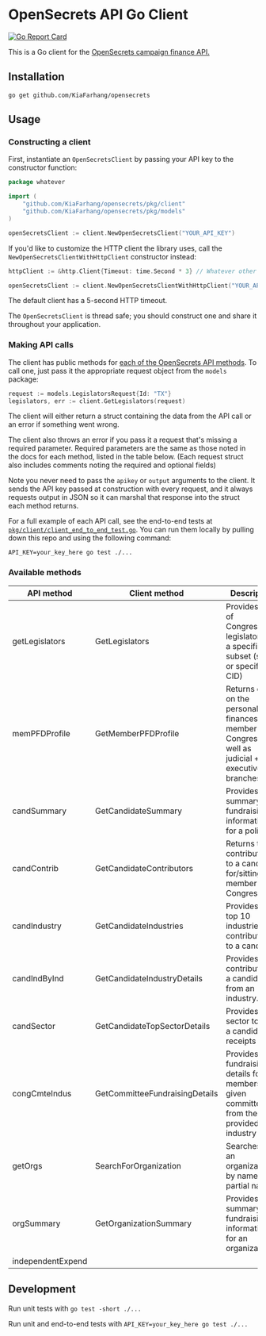 # OpenSecrets API Go Client

[![Go Report Card](https://goreportcard.com/badge/github.com/KiaFarhang/opensecrets)](https://goreportcard.com/report/github.com/KiaFarhang/opensecrets)

This is a Go client for the [OpenSecrets campaign finance API.](https://www.opensecrets.org/open-data/api)

## Installation

`go get github.com/KiaFarhang/opensecrets`

## Usage

### Constructing a client

First, instantiate an `OpenSecretsClient` by passing your API key to the constructor function:

```go
package whatever

import (
	"github.com/KiaFarhang/opensecrets/pkg/client"
	"github.com/KiaFarhang/opensecrets/pkg/models"
)

openSecretsClient := client.NewOpenSecretsClient("YOUR_API_KEY")
```

If you'd like to customize the HTTP client the library uses, call the `NewOpenSecretsClientWithHttpClient` constructor instead:

```go
httpClient := &http.Client{Timeout: time.Second * 3} // Whatever other configuration you want here...

openSecretsClient := client.NewOpenSecretsClientWithHttpClient("YOUR_API_KEY", httpClient)
```

The default client has a 5-second HTTP timeout.

The `OpenSecretsClient` is thread safe; you should construct one and share it throughout your application.

### Making API calls

The client has public methods for [each of the OpenSecrets API methods](https://www.opensecrets.org/open-data/api-documentation). To call one, just pass it the appropriate request object from the `models` package:

```go
request := models.LegislatorsRequest{Id: "TX"}
legislators, err := client.GetLegislators(request)
```

The client will either return a struct containing the data from the API call or an error if something went wrong.

The client also throws an error if you pass it a request that's missing a required parameter. Required parameters are the same as those noted in the docs for each method, listed in the table below. (Each request struct also includes comments noting the required and optional fields)

Note you never need to pass the `apikey` or `output` arguments to the client. It sends the API key passed at construction with every request, and it always requests output in JSON so it can marshal that response into the struct each method returns.

For a full example of each API call, see the end-to-end tests at [`pkg/client/client_end_to_end_test.go`](pkg/client/client_end_to_end_test.go). You can run them locally by pulling down this repo and using the following command:

`API_KEY=your_key_here go test ./...`

### Available methods

| API method | Client method | Description | Docs |
|---|---|---|---|
| getLegislators | GetLegislators | Provides a list of Congressional legislators for a specified subset (state or specific CID) | [Link](https://www.opensecrets.org/api/?method=getLegislators&output=doc) |
| memPFDProfile | GetMemberPFDProfile | Returns data on the personal finances of a member of Congress, as well as judicial + executive branches | [Link](https://www.opensecrets.org/api/?method=memPFDprofile&output=doc) |
| candSummary | GetCandidateSummary | Provides summary fundraising information for a politician | [Link](https://www.opensecrets.org/api/?method=candSummary&output=doc) |
| candContrib | GetCandidateContributors | Returns top contributors to a candidate for/sitting member of Congress | [Link](https://www.opensecrets.org/api/?method=candContrib&output=doc) |
| candIndustry | GetCandidateIndustries | Provides the top 10 industries contributing to a candidate | [Link](https://www.opensecrets.org/api/?method=candIndustry&output=doc) |
| candIndByInd | GetCandidateIndustryDetails | Provides total contributed to a candidate from an industry. | [Link](https://www.opensecrets.org/api/?method=candIndByInd&output=doc) |
| candSector | GetCandidateTopSectorDetails | Provides sector total of a candidate's receipts | [Link](https://www.opensecrets.org/api/?method=candSector&output=doc) |
| congCmteIndus | GetCommitteeFundraisingDetails | Provides fundraising details for all members of a given committee from the provided industry | [Link](https://www.opensecrets.org/api/?method=congCmteIndus&output=doc) |
| getOrgs | SearchForOrganization | Searches for an organization by name or partial name | [Link](https://www.opensecrets.org/api/?method=getOrgs&output=doc) |
| orgSummary | GetOrganizationSummary | Provides summary fundraising information for an organization | [Link](https://www.opensecrets.org/api/?method=orgSummary&output=doc) |
| independentExpend |  |  | [Link](https://www.opensecrets.org/api/?method=independentExpend&output=doc) |

## Development

Run unit tests with `go test -short ./...`

Run unit and end-to-end tests with `API_KEY=your_key_here go test ./...`
